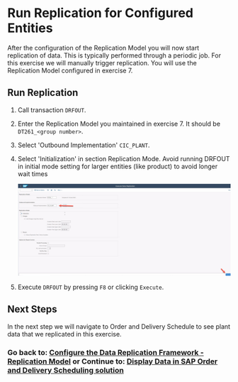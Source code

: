 # Run Replication for Configured Entities
After the configuration of the Replication Model you will now start replication of data. This is typically performed through a periodic job. For this exercise we will manually trigger replication.
You will use the Replication Model configured in exercise 7. 

## Run Replication 
1. Call transaction `DRFOUT`.

2. Enter the Replication Model you maintained in exercise 7. It should be `DT261_<group number>`.

3. Select 'Outbound Implementation' `CIC_PLANT`.

4. Select 'Initialization' in section Replication Mode. Avoid running DRFOUT in initial mode setting for larger entities (like product) to avoid longer wait times

   ![](images/EX8_3.jpg)

8. Execute `DRFOUT` by pressing `F8`  or clicking `Execute`.

## Next Steps

In the next step we will navigate to Order and Delivery Schedule to see plant data that we replicated in this exercise.

### Go back to: [**Configure the Data Replication Framework - Replication Model**](../ex7/README.md) or Continue to: [**Display Data in SAP Order and Delivery Scheduling solution**](../ex3/README.md)
